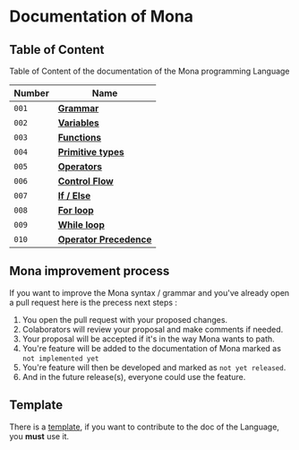 # Documentation of Mona

## Table of Content
Table of Content of the documentation of the Mona programming Language

| Number |               Name               |
| ------ | -------------------------------- | 
|  `001` | [**Grammar**][001]               |
|  `002` | [**Variables**][002]             |
|  `003` | [**Functions**][003]             |
|  `004` | [**Primitive types**][004]       |
|  `005` | [**Operators**][005]             |
|  `006` | [**Control Flow**][006]          |
|  `007` | [**If / Else**][007]             |
|  `008` | [**For loop**][008]              |
|  `009` | [**While loop**][009]            |
|  `010` | [**Operator Precedence**][010]   |

[001]: /docs/lang/001-grammar.md
[002]: /docs/lang/002-variables.md
[003]: /docs/lang/003-functions.md
[004]: /docs/lang/004-primitive-types.md
[005]: /docs/lang/005-operators.md
[006]: /docs/lang/006-control-flow.md
[007]: /docs/lang/007-if-else.md
[008]: /docs/lang/008-for-loop.md
[009]: /docs/lang/009-while-loop.md
[010]: /docs/lang/010-operator-precedence.md

## Mona improvement process
If you want to improve the Mona syntax / grammar and you've already open a pull request here is the precess next steps :

1. You open the pull request with your proposed changes.
2. Colaborators will review your proposal and make comments if needed.
3. Your proposal will be accepted if it's in the way Mona wants to path.
4. You're feature will be added to the documentation of Mona marked as `not implemented yet`
5. You're feature will then be developed and marked as `not yet released`.
6. And in the future release(s), everyone could use the feature.

## Template

There is a [template](/docs/xxx-template.md), if you want to contribute to the doc of the Language, you **must** use it.
